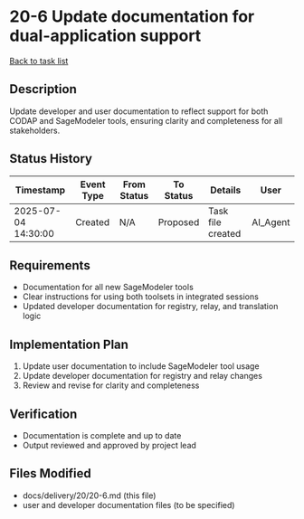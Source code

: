 # 20-6 Update documentation for dual-application support

[Back to task list](../20/tasks.md)

## Description
Update developer and user documentation to reflect support for both CODAP and SageModeler tools, ensuring clarity and completeness for all stakeholders.

## Status History
| Timestamp | Event Type | From Status | To Status | Details | User |
|-----------|------------|-------------|-----------|---------|------|
| 2025-07-04 14:30:00 | Created | N/A | Proposed | Task file created | AI_Agent |

## Requirements
- Documentation for all new SageModeler tools
- Clear instructions for using both toolsets in integrated sessions
- Updated developer documentation for registry, relay, and translation logic

## Implementation Plan
1. Update user documentation to include SageModeler tool usage
2. Update developer documentation for registry and relay changes
3. Review and revise for clarity and completeness

## Verification
- Documentation is complete and up to date
- Output reviewed and approved by project lead

## Files Modified
- docs/delivery/20/20-6.md (this file)
- user and developer documentation files (to be specified) 
